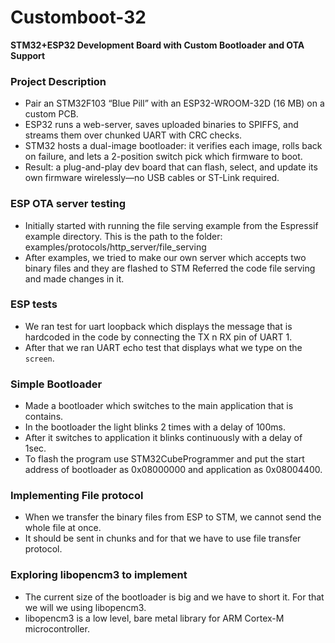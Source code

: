 # Customboot-32
**STM32+ESP32 Development Board with Custom Bootloader and OTA Support**

### Project Description
- Pair an STM32F103 “Blue Pill” with an ESP32-WROOM-32D (16 MB) on a custom PCB.
- ESP32 runs a web-server, saves uploaded binaries to SPIFFS, and streams them over chunked UART with CRC checks.
- STM32 hosts a dual-image bootloader: it verifies each image, rolls back on failure, and lets a 2-position switch pick which firmware to boot.
- Result: a plug-and-play dev board that can flash, select, and update its own firmware wirelessly—no USB cables or ST-Link required.

### ESP OTA server testing 
- Initially started with running the file serving example from the Espressif example directory.
This is the path to the folder: examples/protocols/http_server/file_serving
- After examples, we tried to make our own server which accepts two binary files and they are flashed to STM  Referred the code file serving and made changes in it.

### ESP tests
- We ran test for uart loopback which displays the message that is hardcoded in the code by connecting the TX n RX pin of UART 1.
- After that we ran UART echo test that displays what we type on the `screen`.

### Simple Bootloader
- Made a bootloader which switches to the main application that is contains.
- In the bootloader the light blinks 2 times with a delay of 100ms.
- After it switches to application it blinks continuously with a delay of 1sec.
- To flash the program use STM32CubeProgrammer and put the start address of bootloader as 0x08000000 and application as 0x08004400.

### Implementing File protocol
- When we transfer the binary files from ESP to STM, we cannot send the whole file at once.
- It should be sent in chunks and for that we have to use file transfer protocol.

### Exploring libopencm3 to implement 
- The current size of the bootloader is big and we have to short it. For that we will we using libopencm3.
- libopencm3 is a low level, bare metal library for ARM Cortex-M microcontroller.







